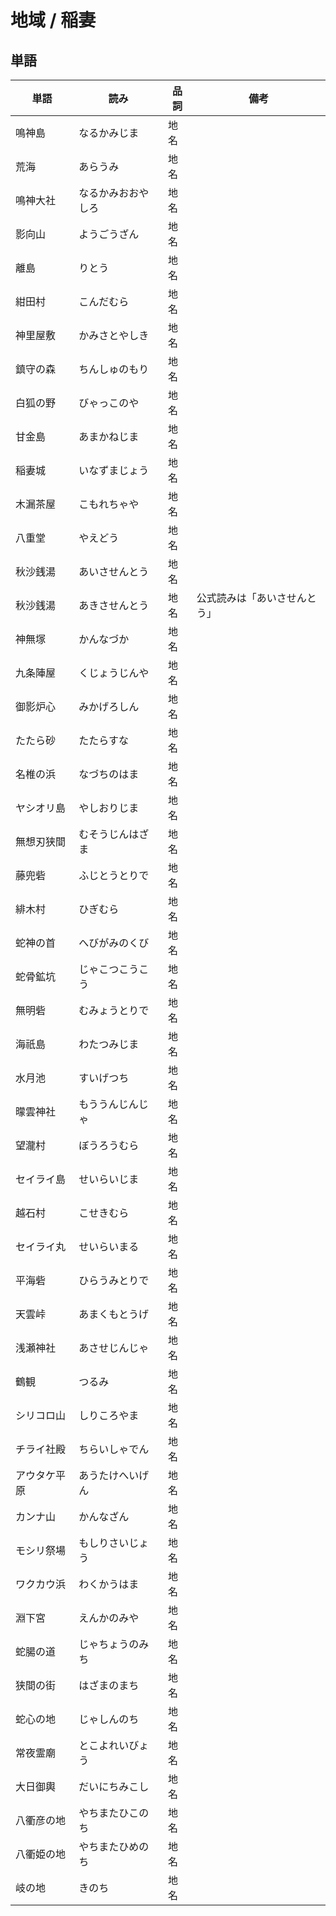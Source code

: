 # 地域 / 稲妻

## 単語

|単語|読み|品詞|備考|
|---|---|---|---|
|鳴神島|なるかみじま|地名||
|荒海|あらうみ|地名||
|鳴神大社|なるかみおおやしろ|地名||
|影向山|ようごうざん|地名||
|離島|りとう|地名||
|紺田村|こんだむら|地名||
|神里屋敷|かみさとやしき|地名||
|鎮守の森|ちんしゅのもり|地名||
|白狐の野|びゃっこのや|地名||
|甘金島|あまかねじま|地名||
|稲妻城|いなずまじょう|地名||
|木漏茶屋|こもれちゃや|地名||
|八重堂|やえどう|地名||
|秋沙銭湯|あいさせんとう|地名||
|秋沙銭湯|あきさせんとう|地名|公式読みは「あいさせんとう」|
|神無塚|かんなづか|地名||
|九条陣屋|くじょうじんや|地名||
|御影炉心|みかげろしん|地名||
|たたら砂|たたらすな|地名||
|名椎の浜|なづちのはま|地名||
|ヤシオリ島|やしおりじま|地名||
|無想刃狭間|むそうじんはざま|地名||
|藤兜砦|ふじとうとりで|地名||
|緋木村|ひぎむら|地名||
|蛇神の首|へびがみのくび|地名||
|蛇骨鉱坑|じゃこつこうこう|地名||
|無明砦|むみょうとりで|地名||
|海祇島|わたつみじま|地名||
|水月池|すいげつち|地名||
|曚雲神社|もううんじんじゃ|地名||
|望瀧村|ぼうろうむら|地名||
|セイライ島|せいらいじま|地名||
|越石村|こせきむら|地名||
|セイライ丸|せいらいまる|地名||
|平海砦|ひらうみとりで|地名||
|天雲峠|あまくもとうげ|地名||
|浅瀬神社|あさせじんじゃ|地名||
|鶴観|つるみ|地名||
|シリコロ山|しりころやま|地名||
|チライ社殿|ちらいしゃでん|地名||
|アウタケ平原|あうたけへいげん|地名||
|カンナ山|かんなざん|地名||
|モシリ祭場|もしりさいじょう|地名||
|ワクカウ浜|わくかうはま|地名||
|淵下宮|えんかのみや|地名||
|蛇腸の道|じゃちょうのみち|地名||
|狭間の街|はざまのまち|地名||
|蛇心の地|じゃしんのち|地名||
|常夜霊廟|とこよれいびょう|地名||
|大日御輿|だいにちみこし|地名||
|八衢彦の地|やちまたひこのち|地名||
|八衢姫の地|やちまたひめのち|地名||
|岐の地|きのち|地名||